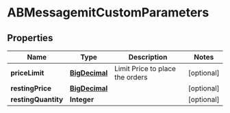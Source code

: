 # ABMessagemitCustomParameters

## Properties
Name | Type | Description | Notes
------------ | ------------- | ------------- | -------------
**priceLimit** | [**BigDecimal**](BigDecimal.md) | Limit Price to place the orders |  [optional]
**restingPrice** | [**BigDecimal**](BigDecimal.md) |  |  [optional]
**restingQuantity** | **Integer** |  |  [optional]
